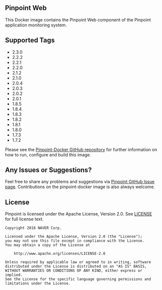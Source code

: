 ## Pinpoint Web

This Docker image contains the Pinpoint Web component of the Pinpoint application monitoring system.

## Supported Tags

- 2.3.0
- 2.2.2
- 2.2.1
- 2.2.0
- 2.1.2
- 2.1.0
- 2.0.4
- 2.0.3
- 2.0.2
- 2.0.1
- 1.8.5
- 1.8.4
- 1.8.3
- 1.8.2
- 1.8.1
- 1.8.0
- 1.7.3
- 1.7.2

Please see the [Pinpoint-Docker GitHub repository](https://github.com/naver/pinpoint-docker) for further information on
how to run, configure and build this image.

## Any Issues or Suggestions?

Feel free to share any problems and suggestions
via [Pinpoint GitHub Issue page](https://github.com/naver/pinpoint/issues). Contributions on the pinpoint-docker image
is also always welcome.

## License

Pinpoint is licensed under the Apache License, Version 2.0.
See [LICENSE](https://github.com/naver/pinpoint/blob/master/LICENSE) for full license text.

```
Copyright 2018 NAVER Corp.

Licensed under the Apache License, Version 2.0 (the "License");
you may not use this file except in compliance with the License.
You may obtain a copy of the License at

    http://www.apache.org/licenses/LICENSE-2.0

Unless required by applicable law or agreed to in writing, software
distributed under the License is distributed on an "AS IS" BASIS,
WITHOUT WARRANTIES OR CONDITIONS OF ANY KIND, either express or implied.
See the License for the specific language governing permissions and
limitations under the License.
```